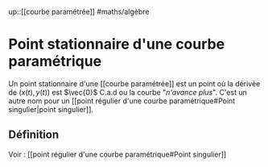 up::[[courbe paramétrée]]
#maths/algèbre 
# Point stationnaire d'une courbe paramétrique
Un point stationnaire d'une [[courbe paramétrée]] est un point où la dérivée de $(x(t), y(t))$ est $\vec{0}$
C.a.d ou la courbe "_n'avance plus_".
C'est un autre nom pour un [[point régulier d'une courbe paramétrique#Point singulier|point singulier]].

## Définition
Voir : [[point régulier d'une courbe paramétrique#Point singulier]]

